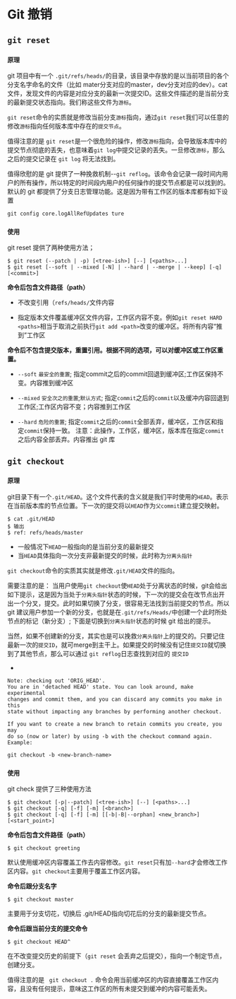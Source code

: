 # Git 撤销

## `git reset`

### `原理`
git 项目中有一个 `.git/refs/heads/`的目录，该目录中存放的是以当前项目的各个分支名字命名的文件（比如 mater分支对应的master，dev分支对应的dev）。cat文件，发现文件的内容是对应分支的最新一次提交ID。这些文件描述的是当前分支的最新提交状态指向。我们称这些文件为`游标`。

`git reset`命令的实质就是修改当前分支`游标`指向，通过`git reset`我们可以任意的修改`游标`指向任何版本库中存在的`提交节点`。

值得注意的是 `git reset`是一个很危险的操作，修改`游标`指向，会导致版本库中的提交节点彻底的丢失，也意味着`git log`中提交记录的丢失。一旦修改`游标`，那么之后的提交记录在 `git log` 将无法找到。

值得欣慰的是 git 提供了一种挽救机制--`git reflog`。该命令会记录一段时间内用户的所有操作，所以特定的时间段内用户的任何操作的提交节点都是可以找到的。
默认的 git 都提供了分支日志管理功能。这是因为带有工作区的版本库都有如下设置

	git config core.logAllRefUpdates ture

### `使用`
git reset 提供了两种使用方法；

	$ git reset (--patch | -p) [<tree-ish>] [--] [<paths>...]
	$ git reset [--soft | --mixed [-N] | --hard | --merge | --keep] [-q] [<commit>]


**命令后包含文件路径（path）**

* 	 不改变引用（`refs/heads/`文件内容

* 	 指定版本文件覆盖缓冲区文件内容，工作区内容不变。例如`git reset HARD <paths>`相当于取消之前执行`git add <path>`改变的缓冲区。将所有内容“推到”工作区


**命令后不包含提交版本，重置引用。根据不同的选项，可以对缓冲区或工作区重置。**

 
* `--soft` `最安全的重置`; 指定commit之后的commit回退到缓冲区;工作区保持不变。内容推到缓冲区

* `--mixed` `安全次之的重置`;`默认方式`; 指定`commit`之后的`commit`以及缓冲内容回退到工作区;工作区内容不变；内容推到工作区

* `--hard` `危险的重置`; 指定`commit`之后的`commit`全部丢弃，缓冲区，工作区和指定`commit`保持一致。 注意：此操作，工作区，缓冲区，版本库在指定`commit`之后内容全部丢弃。内容推出 git 库


## `git checkout`

### `原理`


git目录下有一个`.git/HEAD`。这个文件代表的含义就是我们平时使用的`HEAD`。表示在当前版本库的节点位置。下一次的提交将以`HEAD`作为`父commit`建立提交映射。
	
	$ cat .git/HEAD
	$ 输出
	$ ref: refs/heads/master

* 一般情况下`HEAD`一般指向的是当前分支的最新提交
* 当`HEAD`具体指向一次分支非最新提交的时候，此时称为`分离头指针`

`git checkout`命令的实质其实就是修改`.git/HEAD`文件的指向。

需要注意的是：
当用户使用`git checkout`使`HEAD`处于分离状态的时候，git会给出如下提示，这是因为当处于`分离头指针`状态的时候，下一次的提交会在改节点出开出一个分叉，提交。此时如果切换了分支，很容易无法找到当前提交的节点。所以 git 建议用户参加一个新的分支，也就是在`.git/refs/Heads/`中创建一个此时所处节点的标记（新分支）; 下面是切换到`分离头指针`状态的时候 git 给出的提示。

当然，如果不创建新的分支，其实也是可以挽救`分离头指针`上的提交的。只要记住最新一次的`提交ID`，就可merge到主干上。如果提交的时候没有记住`提交ID`就切换到了其他节点，那么可以通过 `git reflog`日志查找到对应的 `提交ID`

*

	Note: checking out 'ORIG_HEAD'.
	You are in 'detached HEAD' state. You can look around, make experimental
	changes and commit them, and you can discard any commits you make in this
	state without impacting any branches by performing another checkout.

	If you want to create a new branch to retain commits you create, you may
	do so (now or later) by using -b with the checkout command again. 	Example:

	git checkout -b <new-branch-name>



	

### `使用	`

git check 提供了三种使用方法
	
	$ git checkout [-p|--patch] [<tree-ish>] [--] [<paths>...]
	$ git checkout [-q] [-f] [-m] [<branch>]
	$ git checkout [-q] [-f] [-m] [[-b|-B|--orphan] <new_branch>] [<start_point>]

**命令后包含文件路径（path）**
	
	$ git checkout greeting

默认使用缓冲区内容覆盖工作去内容修改。`git reset`只有加`--hard`才会修改工作区内容。`git checkout`主要用于覆盖工作区内容。

**命令后跟分支名字**
	
	$ git checkout master

主要用于分支切花，切换后 .git/HEAD指向切花后的分支的最新提交节点。


**命令后跟当前分支的提交命令**

	$ git checkout HEAD^

在不改变提交历史的前提下（`git reset` 会丢弃之后提交），指向一个制定节点，创建分支。

值得注意的是  ` git checkout .` 命令会用当前缓冲区的内容直接覆盖工作区内容，且没有任何提示，意味这工作区的所有未提交到缓冲的内容可能丢失。
	
